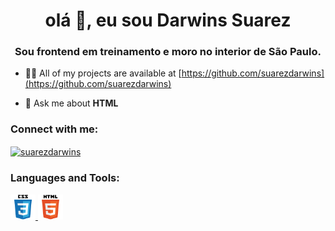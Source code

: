 <h1 align="center">olá 👋, eu sou Darwins Suarez</h1>
<h3 align="center">Sou frontend em treinamento e moro no interior de São Paulo.</h3>

- 👨‍💻 All of my projects are available at [https://github.com/suarezdarwins](https://github.com/suarezdarwins)

- 💬 Ask me about **HTML**

<h3 align="left">Connect with me:</h3>
<p align="left">
<a href="https://linkedin.com/in/suarezdarwins" target="blank"><img align="center" src="https://raw.githubusercontent.com/rahuldkjain/github-profile-readme-generator/master/src/images/icons/Social/linked-in-alt.svg" alt="suarezdarwins" height="30" width="40" /></a>
</p>

<h3 align="left">Languages and Tools:</h3>
<p align="left"> <a href="https://www.w3schools.com/css/" target="_blank" rel="noreferrer"> <img src="https://raw.githubusercontent.com/devicons/devicon/master/icons/css3/css3-original-wordmark.svg" alt="css3" width="40" height="40"/> </a> <a href="https://www.w3.org/html/" target="_blank" rel="noreferrer"> <img src="https://raw.githubusercontent.com/devicons/devicon/master/icons/html5/html5-original-wordmark.svg" alt="html5" width="40" height="40"/> </a> </p>
